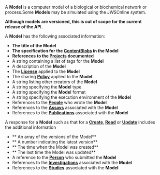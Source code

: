 <a name="models"></a>A **Model** is a computer model of a biological or biochemical network or process.Some **Models** may be simulated using the JWSOnline system.

**Although models are versioned, this is out of scope for the current release of the API.**

A **Model** has the following associated information:

* **The title of the Model**
* **The specification for the <a href="#ContentBlob">ContentBlobs</a> in the Model**
* **References to the <a href="#projects">Projects</a> documented**
* A string containing a list of tags for the **Model**
* A description of the **Model**
* The <a href="#License">**License**</a> applied to the **Model**
* The sharing <a href="#Policy">**Policy**</a> applied to the **Model**
* A string listing other creators of the **Model**
* A string specifying the **Model** type
* A string specifying the **Model** format
* A string specifying the execution environment of the **Model**
* References to the <a href="#people">**People**</a> who wrote the **Model**
* References to the <a href="#assays">**Assays**</a> associated with the **Model**
* References to the <a href="#publications">**Publications**</a> associated with the **Model**

A response for a **Model** such as that for a <a href="#create">**Create**</a>, <a href="#read">**Read**</a> or <a href="#update">**Update**</a> includes the additional information

* ** An array of the versions of the Model**
* ** A number indicating the latest version**
* ** The time when the Model was created**
* ** The last time the Model was updated**
* A reference to the <a href="#people">**Person**</a> who submitted the **Model**
* References to the <a href="#investigations">**Investigations**</a> associated with the **Model**
* References to the <a href="#studies">**Studies**</a> associated with the **Model**
